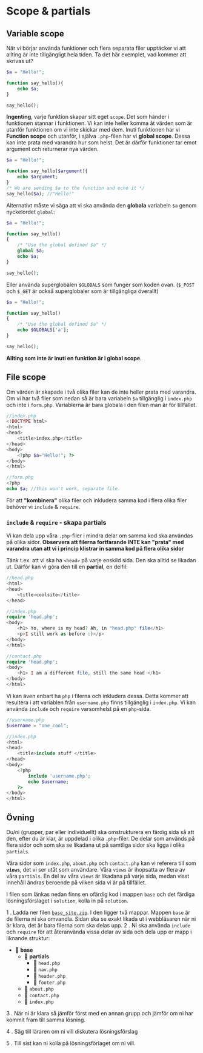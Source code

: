 # Scope & partials

## Variable scope 

När vi börjar använda funktioner och flera separata filer upptäcker vi att allting är inte tillgängligt hela tiden. Ta det här exemplet, vad kommer att skrivas ut?

```php
$a = "Hello!";

function say_hello(){
    echo $a;
}

say_hello();
```

**Ingenting**, varje funktion skapar sitt eget `scope`. Det som händer i funktionen stannar i funktionen. Vi kan inte heller komma åt värden som är utanför funktionen om vi inte skickar med dem. Inuti funktionen har vi **Function scope** och utanför, i själva `.php`-filen har vi **global scope**. Dessa kan inte prata med varandra hur som helst. Det är därför funktioner tar emot argument och returnerar nya värden.

```php
$a = "Hello!";

function say_hello($argument){
    echo $argument;
}
/* We are sending $a to the function and echo it */
say_hello($a); //"Hello!"
```


Alternativt måste vi säga att vi ska använda den **globala** variabeln `$a` genom nyckelordet `global`:

```php
$a = "Hello!";

function say_hello()
{
    /* "Use the global defined $a" */
    global $a;
    echo $a;
} 

say_hello();

```

Eller använda superglobalen `$GLOBALS` som funger som koden ovan. (`$_POST` och `$_GET` är också superglobaler som är tillgängliga överallt)

```php
$a = "Hello!";

function say_hello()
{
    /* "Use the global defined $a" */
    echo $GLOBALS['a'];
} 

say_hello();

```

**Allting som inte är inuti en funktion är i global scope**.

## File scope

Om värden är skapade i två olika filer kan de inte heller prata med varandra. Om vi har två filer som nedan så är bara variabeln `$a` tillgänglig i `index.php` och inte i `form.php`. Variablerna är bara globala i den filen man är för tillfället.

```php
//index.php
<!DOCTYPE html>
<html>
<head>
    <title>index.php</title>
</head>
<body>
    <?php $a="Hello!"; ?>
</body>
</html>
```

```php
//form.php
<?php
echo $a; //this won't work, separate file.

```

För att **"kombinera"** olika filer och inkludera samma kod i flera olika filer behöver vi `include` & `require`.

### `include` & `require` - skapa partials

Vi kan dela upp våra `.php`-filer i mindra delar om samma kod ska användas på olika sidor. **Observera att filerna fortfarande INTE kan "prata" med varandra utan att vi i princip klistrar in samma kod på flera olika sidor**

Tänk t.ex. att vi ska ha `<head>` på varje enskild sida. Den ska alltid se likadan ut. Därför kan vi göra den till en **partial**, en delfil:

```php
//head.php
<html>
<head>
    <title>coolsite</title>
</head>
```

```php
//index.php
require 'head.php';
<body>
    <h1> Yo, where is my head? Ah, in "head.php" file</h1>
    <p>I still work as before :)</p>
</body>
</html>
```

```php
//contact.php
require 'head.php';
<body>
    <h1> I am a different file, still the same head </h1>
</body>
</html>
```

Vi kan även enbart ha `php` i filerna och inkludera dessa. Detta kommer att resultera i att variablen från `username.php` finns tillgänglig i `index.php`. Vi kan använda `include` och `require` varsomhelst på en `php`-sida.

```php
//username.php
$username = "one_cool";
```

```php
//index.php
<html>
<head>
    <title>include stuff </title>
</head>
<body>
    <?php
        include 'username.php';
        echo $username;
    ?>
</body>
</html>
```


## Övning

Du/ni (grupper, par eller individuellt) ska omstrukturera en färdig sida så att den, efter du är klar, är uppdelad i olika `.php`-filer. De delar som används på flera sidor och som ska se likadana ut på samtliga sidor ska ligga i olika `partials`.

Våra sidor som `index.php`, `about.php` och `contact.php` kan vi referera till som **`views`**, det vi ser utåt som användare. Våra `views` är ihopsatta av flera av våra `partials`. En del av våra `views` är likadana på varje sida, medan visst innehåll ändras beroende på vilken sida vi är på tillfället.

I filen som länkas nedan finns en ofärdig kod i mappen `base` och det färdiga lösningsförslaget i `solution`, kolla in på `solution`.

1 . Ladda ner filen [`base_site.zip`](base_site.zip). I den ligger två mappar. Mappen `base` är de filerna ni ska omvandla. Sidan ska se exakt likada ut i webbläsaren när ni är klara, det är bara filerna som ska delas upp.
2 . Ni ska använda `include` och `require` för att återanvända vissa delar av sida och dela upp er mapp i liknande struktur:

* :open_file_folder: **base**
    * :open_file_folder: **partials**
        * :page_facing_up: `head.php` 
        * :page_facing_up: `nav.php`
        * :page_facing_up: `header.php`
        * :page_facing_up: `footer.php`      
    * :page_facing_up: `about.php`
    * :page_facing_up: `contact.php`
    * :page_facing_up: `index.php`

3 . När ni är klara så jämför först med en annan grupp och jämför om ni har kommit fram till samma lösning. 

4 . Säg till läraren om ni vill diskutera lösningsförslag

5 . Till sist kan ni kolla på lösningsförlaget om ni vill.
